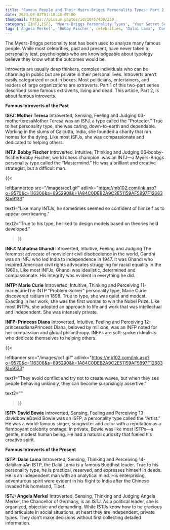 ```yaml
---
title: "Famous People and Their Myers-Briggs Personality Types: Part 2, the Introverts"
date: 2023-08-02T01:10:48-07:00
thumbnail: https://picsum.photos/id/1045/400/250
category: [INFJ,ISFJ, 'Myers-Briggs Personality Types', 'Your Secret Self']
tag: ['Angela Merkel', 'Bobby Fischer', celebrities, 'Dalai Lama', 'David Bowie', extraversion, extravert, famous, Ghandi, INFJ, INFP, intj, INTP, introversion, introvert, ISFJ, ISFP, ISTJ, ISTP, Marie Curie, MBTI, Merkel, 'Mother Teresa', Myers-Briggs, personality, 'personality type', 'Princess Diana']
---
```


The Myers-Briggs personality test has been used to analyze many famous people. While most celebrities, past and present, have never taken a personality test, psychologists who are knowledgeable about typology believe they know what the outcomes would be.

Introverts are usually deep thinkers, complex individuals who can be charming in public but are private in their personal lives. Introverts aren’t easily categorized or put in boxes. Most politicians, entertainers, and leaders of large organizations are extraverts. Part 1 of this two-part series described some famous extraverts, living and dead. This article, Part 2, is about famous introverts.

**Famous Introverts of the Past**

**ISFJ: Mother Teresa**
Introverted, Sensing, Feeling and Judging
03-motherteresaMother Teresa was an ISFJ, a type called the “Protector.” True to her personality type, she was caring, down-to-earth and dependable. Working in the slums of Calcutta, India, she founded a charity that ran homes for the dying. Like most ISFJs, she was compassionate and dedicated to helping others.

**INTJ: Bobby Fischer**
Introverted, Intuitive, Thinking and Judging
06-bobby-fischerBobby Fischer, world chess champion. was an INTJ—a Myers-Briggs personality type called the “Mastermind.” He was a brilliant and creative strategist, but a difficult man.  

{{< 

leftbannertop src="/images/cc1.gif" adlink="https://mb102.com/lnk.asp?o=9570&c=116306&a=695290&k=1A84C0DEB2A9C2E51159AF5897F12683&l=9133"  

text1="Like many INTJs, he sometimes seemed so confident of himself as to appear overbearing." 

text2="True to his type, he liked to design models based on theories he’d developed."

>}}

**INFJ: Mahatma Ghandi**
Introverted, Intuitive, Feeling and Judging
The foremost advocate of nonviolent civil disobedience in the world, Gandhi was an INFJ who led India to independence in 1947. It was Ghandi who inspired American civil rights advocates struggling for racial equality in the 1960s. Like most INFJs, Ghandi was idealistic, determined and compassionate. His integrity was evident in everything he did.

**INTP: Marie Curie**
Introverted, Intuitive, Thinking and Perceiving
11-mariecurieThe INTP “Problem-Solver” personality type, Marie Curie discovered radium in 1898. True to type, she was quiet and modest. Exacting in her work, she was the first woman to win the Nobel Prize. Like most INTPs, she adopted an approach to life and work that was intellectual and independent. She was intensely private.

**INFP: Princess Diana**
Introverted, Intuitive, Feeling and Perceiving
12-princessdianaPrincess Diana, beloved by millions, was an INFP noted for her compassion and global philanthropy. INFPs are soft-spoken idealists who dedicate themselves to helping others. 

{{< 

leftbanner src="/images/cc1.gif" adlink="https://mb102.com/lnk.asp?o=9570&c=116306&a=695290&k=1A84C0DEB2A9C2E51159AF5897F12683&l=9133"  

text1="They avoid conflict and try not to create waves, but when they see people behaving unkindly, they can become surprisingly assertive." 

text2=""

>}}

**ISFP: David Bowie**
Introverted, Sensing, Feeling and Perceiving
13-davidbowieDavid Bowie was an ISFP, a personality type called the “Artist.” He was a world-famous singer, songwriter and actor with a reputation as a flamboyant celebrity onstage. In private, Bowie was like most ISFPs—a gentle, modest human being. He had a natural curiosity that fueled his creative spirit.

**Famous Introverts of the Present**

**ISTP: Dalai Lama**
Introverted, Sensing, Thinking and Perceiving
14-dalailamaAn ISTP, the Dalai Lama is a famous Buddhist leader. True to his personality type, he is practical, reserved, and expresses himself in deeds. He is an independent man with an analytical mind. His enterprising, adventurous spirit were evident in his flight to India after the Chinese invaded his homeland, Tibet.

**ISTJ: Angela Merkel**
Introverted, Sensing, Thinking and Judging
Angela Merkel, the Chancellor of Germany, is an ISTJ. As a political leader, she is organized, objective and demanding. While ISTJs know how to be gracious and articulate in social situations, at heart they are independent, private types. They don’t make decisions without first collecting detailed information.
